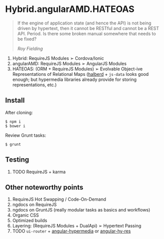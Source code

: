 # Hybrid.angularAMD.HATEOAS

<blockquote>
<p>If the engine of application state (and hence the API) is not being driven by hypertext, then it cannot be RESTful and cannot be a REST API. Period. Is there some broken manual somewhere that needs to be fixed?</p>
<div><cite>Roy Fielding</cite></div>
</blockquote>

1. Hybrid: RequireJS Modules ➢ Cordova/Ionic
2. angularAMD: RequireJS Modules ➢ AngularJS Modules
3. HATEOAS: (ORM + RequireJS Modules) ➢ Evolvable Object-ive Representations of Relational Maps ([halberd][halberd] + `js-data` looks good enough; but hypermedia libraries already provide for storing representations, etc.)

## Install

After cloning:

    $ npm i
    $ bower i

Review Grunt tasks:

    $ grunt

## Testing

1. TODO RequireJS + karma

## Other noteworthy points

1. RequireJS Hot Swapping / Code-On-Demand
2. ngdocs on RequireJS
3. ngdocs on GruntJS (really modular tasks as basics and workflows)
4. Organic CSS
5. Optimized builds
5. Layering: (RequireJS Modules + DualApi) ➢ Hypertext Passing
6. TODO `ui-router` + [angular-hypermedia][angular-hypermedia] or [angular-hy-res][angular-hy-res]

[halberd]: https://github.com/jpbochi/halberd
[angular-hypermedia]: https://github.com/jcassee/angular-hypermedia
[angular-hy-res]: https://github.com/petejohanson/angular-hy-res
